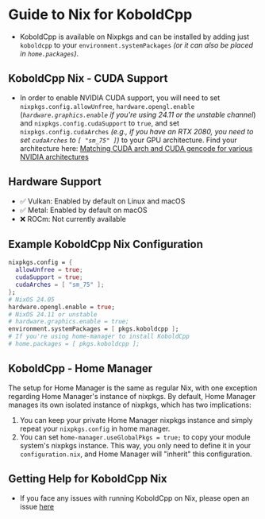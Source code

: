 # Guide to Nix for KoboldCpp

- KoboldCpp is available on Nixpkgs and can be installed by adding just `koboldcpp` to your `environment.systemPackages` *(or it can also be placed in `home.packages`)*.

## KoboldCpp Nix - CUDA Support

- In order to enable NVIDIA CUDA support, you will need to set `nixpkgs.config.allowUnfree`, `hardware.opengl.enable` (*`hardware.graphics.enable` if you're using 24.11 or the unstable channel*) and `nixpkgs.config.cudaSupport` to `true`, and set `nixpkgs.config.cudaArches` *(e.g., if you have an RTX 2080, you need to set `cudaArches` to `[ "sm_75" ]`)* to your GPU architecture. Find your architecture here: [Matching CUDA arch and CUDA gencode for various NVIDIA architectures](https://arnon.dk/matching-sm-architectures-arch-and-gencode-for-various-nvidia-cards/)

## Hardware Support

- ✅ Vulkan: Enabled by default on Linux and macOS
- ✅ Metal: Enabled by default on macOS
- ❌ ROCm: Not currently available

## Example KoboldCpp Nix Configuration

```nix
nixpkgs.config = {
  allowUnfree = true;
  cudaSupport = true;
  cudaArches = [ "sm_75" ];
};
# NixOS 24.05
hardware.opengl.enable = true;
# NixOS 24.11 or unstable
# hardware.graphics.enable = true;
environment.systemPackages = [ pkgs.koboldcpp ];
# If you're using home-manager to install KoboldCpp
# home.packages = [ pkgs.koboldcpp ];
```

## KoboldCpp - Home Manager

The setup for Home Manager is the same as regular Nix, with one exception regarding Home Manager's instance of nixpkgs. By default, Home Manager manages its own isolated instance of nixpkgs, which has two implications:

1. You can keep your private Home Manager nixpkgs instance and simply repeat your `nixpkgs.config` in home manager.
2. You can set `home-manager.useGlobalPkgs = true;` to copy your module system's nixpkgs instance. This way, you only need to define it in your `configuration.nix`, and Home Manager will "inherit" this configuration.

## Getting Help for KoboldCpp Nix

- If you face any issues with running KoboldCpp on Nix, please open an issue [here](https://github.com/NixOS/nixpkgs/issues/new?assignees=&labels=0.kind%3A+bug&projects=&template=bug_report.md&title=)
